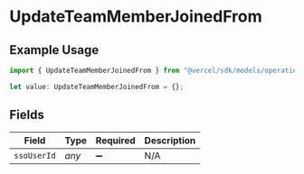 # UpdateTeamMemberJoinedFrom

## Example Usage

```typescript
import { UpdateTeamMemberJoinedFrom } from "@vercel/sdk/models/operations/updateteammember.js";

let value: UpdateTeamMemberJoinedFrom = {};
```

## Fields

| Field              | Type               | Required           | Description        |
| ------------------ | ------------------ | ------------------ | ------------------ |
| `ssoUserId`        | *any*              | :heavy_minus_sign: | N/A                |